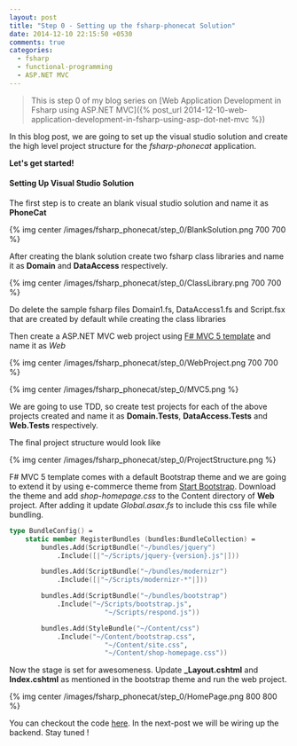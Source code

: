 ```yaml
---
layout: post
title: "Step 0 - Setting up the fsharp-phonecat Solution"
date: 2014-12-10 22:15:50 +0530
comments: true
categories: 
  - fsharp
  - functional-programming
  - ASP.NET MVC
---
```


> This is step 0 of my blog series on [Web Application Development in Fsharp using ASP.NET MVC]({% post_url 2014-12-10-web-application-development-in-fsharp-using-asp-dot-net-mvc %})

In this blog post, we are going to set up the visual studio solution and create the high level project structure for the *fsharp-phonecat* application. 

**Let's get started!**

#### Setting Up Visual Studio Solution

The first step is to create an blank visual studio solution and name it as **PhoneCat**

{% img center /images/fsharp_phonecat/step_0/BlankSolution.png 700 700 %}

After creating the blank solution create two fsharp class libraries and name it as **Domain** and **DataAccess** respectively.

{% img center /images/fsharp_phonecat/step_0/ClassLibrary.png 700 700 %}

Do delete the sample fsharp files Domain1.fs, DataAccess1.fs and Script.fsx that are created by default while creating the class libraries

Then create a ASP.NET MVC web project using [F# MVC 5 template](https://visualstudiogallery.msdn.microsoft.com/39ae8dec-d11a-4ac9-974e-be0fdadec71b) and name it as *Web*

{% img center /images/fsharp_phonecat/step_0/WebProject.png 700 700 %}

{% img center /images/fsharp_phonecat/step_0/MVC5.png %}

We are going to use TDD, so create test projects for each of the above projects created and name it as **Domain.Tests**, **DataAccess.Tests** and **Web.Tests** respectively.

The final project structure would look like

{% img center /images/fsharp_phonecat/step_0/ProjectStructure.png %}

F# MVC 5 template comes with a default Bootstrap theme and we are going to extend it by using e-commerce theme from [Start Bootstrap](http://startbootstrap.com/template-overviews/shop-homepage/). Download the theme and add *shop-homepage.css* to the Content directory of **Web** project. After adding it update *Global.asax.fs* to include this css file while bundling.

``` fsharp BundleConfig after adding shop-homepage.css
type BundleConfig() =
    static member RegisterBundles (bundles:BundleCollection) =
        bundles.Add(ScriptBundle("~/bundles/jquery")
            .Include([|"~/Scripts/jquery-{version}.js"|]))

        bundles.Add(ScriptBundle("~/bundles/modernizr")
            .Include([|"~/Scripts/modernizr-*"|]))

        bundles.Add(ScriptBundle("~/bundles/bootstrap")
            .Include("~/Scripts/bootstrap.js", 
                        "~/Scripts/respond.js"))

        bundles.Add(StyleBundle("~/Content/css")
            .Include("~/Content/bootstrap.css",
                        "~/Content/site.css",
                        "~/Content/shop-homepage.css"))
``` 

Now the stage is set for awesomeness. Update **_Layout.cshtml** and **Index.cshtml** as mentioned in the bootstrap theme and run the web project.

{% img center /images/fsharp_phonecat/step_0/HomePage.png 800 800 %}

You can checkout the code [here](https://github.com/tamizhvendan/fsharp-phonecat/tree/0). In the next-post we will be wiring up the backend. Stay tuned !